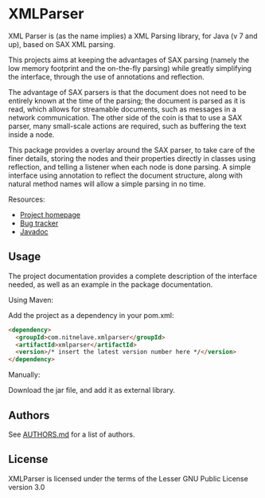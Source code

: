 XMLParser
=========

XML Parser is (as the name implies) a XML Parsing library, for Java (v 7 and
up), based on SAX XML parsing.

This projects aims at keeping the advantages of SAX parsing (namely the low
memory footprint and the on-the-fly parsing) while greatly simplifying the
interface, through the use of annotations and reflection.

The advantage of SAX parsers is that the document does not need to be entirely
known at the time of the parsing; the document is parsed as it is read, which
allows for streamable documents, such as messages in a network communication.
The other side of the coin is that to use a SAX parser, many small-scale
actions are required, such as buffering the text inside a node.

This package provides a overlay around the SAX parser, to take care of the
finer details, storing the nodes and their properties directly in classes using
reflection, and telling a listener when each node is done parsing. A simple
interface using annotation to reflect the document structure, along with
natural method names will allow a simple parsing in no time.

Resources:
* [Project homepage](https://github.com/nitnelave/XMLParser)
* [Bug tracker](https://github.com/nitnelave/XMLParser)
* [Javadoc](http://nitnelave.github.io/XMLParser)

Usage
-----

The project documentation provides a complete description of the interface
needed, as well as an example in the package documentation.

Using Maven:

Add the project as a dependency in your pom.xml:
```html
<dependency>
  <groupId>com.nitnelave.xmlparser</groupId>
  <artifactId>xmlparser</artifactId>
  <version>/* insert the latest version number here */</version>
</dependency>
```

Manually:

Download the jar file, and add it as external library.

Authors
-------

See [AUTHORS.md](https://github.com/nitnelave/XMLParser/AUTHORS.md) for a list
of authors.

License
-------

XMLParser is licensed under the terms of the Lesser GNU Public License version
3.0
